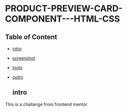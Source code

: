 <!--@format-->
# PRODUCT-PREVIEW-CARD-COMPONENT---HTML-CSS
## Table of Content
- [intro](#intro)
- [screenshot](#screenshot)
- [tools](#tools)
- [outro](#outro)

  ## intro
This is a challange from frontend mentor
